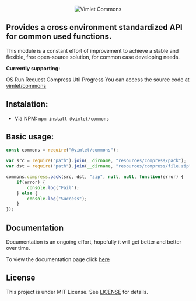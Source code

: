 <p align='center'>
<img src='https://vimlet.com/resources/img/commons-txt.png' title='Vimlet Cli' alt='Vimlet Commons'>
</p>

## Provides a cross environment standardized API for common used functions.
This module is a constant effort of improvement to achieve a stable and flexible, free open-source solution, for common case developing needs.

**Currently supporting:**

OS
Run
Request
Compress
Util
Progress
You can access the source code at [vimlet/commons](https://github.com/vimlet/vimlet-commons)

## Instalation:

* Via NPM: `npm install @vimlet/commons`

## Basic usage:

```javascript
const commons = require("@vimlet/commons");

var src = require("path").join(__dirname, "resources/compress/pack");
var dst = require("path").join(__dirname, "resources/compress/file.zip");

commons.compress.pack(src, dst, "zip", null, null, function(error) {
    if(error) {
        console.log("Fail");
    } else {
        console.log("Success");
    }
});
```

## Documentation
Documentation is an ongoing effort, hopefully it will get better and better over time.

To view the documentation page click [here](https://vimlet.com/vimlet/vimlet-commons/master/docs/release/index.html)

## License
This project is under MIT License. See [LICENSE](https://github.com/vimlet/vimlet-commons/blob/master/LICENSE) for details.

